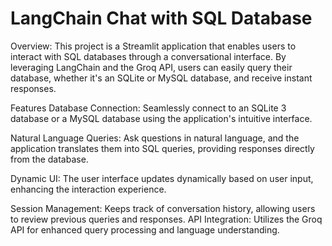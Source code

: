 # LangChain Chat with SQL Database


Overview:
This project is a Streamlit application that enables users to interact with SQL databases through a conversational interface. By leveraging LangChain and the Groq API, users can easily query their database, whether it's an SQLite or MySQL database, and receive instant responses.

Features
Database Connection: Seamlessly connect to an SQLite 3 database or a MySQL database using the application's intuitive interface.

Natural Language Queries:
Ask questions in natural language, and the application translates them into SQL queries, providing responses directly from the database.

Dynamic UI:
The user interface updates dynamically based on user input, enhancing the interaction experience.

Session Management:
Keeps track of conversation history, allowing users to review previous queries and responses.
API Integration: Utilizes the Groq API for enhanced query processing and language understanding.
